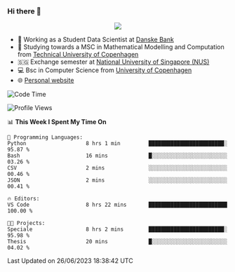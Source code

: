### Hi there 👋

<p align="center">
  <img src="https://media4.giphy.com/media/3ohzdKy5Z8TChSDuiA/giphy.gif?cid=ecf05e47r69cojk56gup9q8mep9liy48s94dn2uxsfh6fv39&rid=giphy.gif&ct=g" />
</p>

* 🏦 Working as a Student Data Scientist at [Danske Bank](https://danskebank.dk)
* 🧮 Studying towards a MSC in Mathematical Modelling and Computation from [Technical University of Copenhagen](https://www.dtu.dk)
* 🇸🇬 Exchange semester at [National University of Singapore (NUS)](https://www.nus.edu.sg)
* 💻 Bsc in Computer Science from [University of Copenhagen](https://www.ku.dk/english/)
* 🌐 [Personal website](https://fiskehandleren.github.io/carl-website/) 

<!--START_SECTION:waka-->
![Code Time](http://img.shields.io/badge/Code%20Time-391%20hrs-blue)

![Profile Views](http://img.shields.io/badge/Profile%20Views-2-blue)

📊 **This Week I Spent My Time On** 

```text
💬 Programming Languages: 
Python                   8 hrs 1 min         ████████████████████████░   95.87 % 
Bash                     16 mins             █░░░░░░░░░░░░░░░░░░░░░░░░   03.26 % 
CSV                      2 mins              ░░░░░░░░░░░░░░░░░░░░░░░░░   00.46 % 
JSON                     2 mins              ░░░░░░░░░░░░░░░░░░░░░░░░░   00.41 % 

🔥 Editors: 
VS Code                  8 hrs 22 mins       █████████████████████████   100.00 % 

🐱‍💻 Projects: 
Speciale                 8 hrs 2 mins        ████████████████████████░   95.98 % 
Thesis                   20 mins             █░░░░░░░░░░░░░░░░░░░░░░░░   04.02 % 
```


 Last Updated on 26/06/2023 18:38:42 UTC
<!--END_SECTION:waka-->
